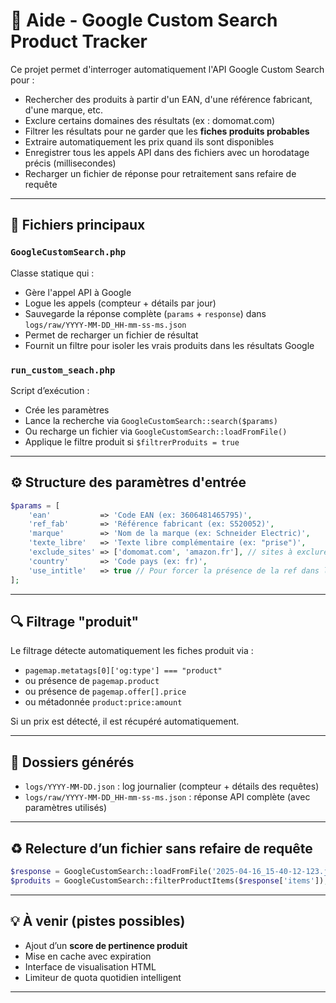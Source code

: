 # 📘 Aide - Google Custom Search Product Tracker

Ce projet permet d'interroger automatiquement l'API Google Custom Search pour :
- Rechercher des produits à partir d'un EAN, d'une référence fabricant, d'une marque, etc.
- Exclure certains domaines des résultats (ex : domomat.com)
- Filtrer les résultats pour ne garder que les **fiches produits probables**
- Extraire automatiquement les prix quand ils sont disponibles
- Enregistrer tous les appels API dans des fichiers avec un horodatage précis (millisecondes)
- Recharger un fichier de réponse pour retraitement sans refaire de requête

---

## 📁 Fichiers principaux

### `GoogleCustomSearch.php`

Classe statique qui :
- Gère l'appel API à Google
- Logue les appels (compteur + détails par jour)
- Sauvegarde la réponse complète (`params` + `response`) dans `logs/raw/YYYY-MM-DD_HH-mm-ss-ms.json`
- Permet de recharger un fichier de résultat
- Fournit un filtre pour isoler les vrais produits dans les résultats Google

### `run_custom_seach.php`

Script d’exécution :
- Crée les paramètres
- Lance la recherche via `GoogleCustomSearch::search($params)`
- Ou recharge un fichier via `GoogleCustomSearch::loadFromFile()`
- Applique le filtre produit si `$filtrerProduits = true`

---

## ⚙️ Structure des paramètres d'entrée

```php
$params = [
    'ean'           => 'Code EAN (ex: 3606481465795)',
    'ref_fab'       => 'Référence fabricant (ex: S520052)',
    'marque'        => 'Nom de la marque (ex: Schneider Electric)',
    'texte_libre'   => 'Texte libre complémentaire (ex: "prise")',
    'exclude_sites' => ['domomat.com', 'amazon.fr'], // sites à exclure
    'country'       => 'Code pays (ex: fr)',
    'use_intitle'   => true // Pour forcer la présence de la ref dans le <title>
];
```

---

## 🔍 Filtrage "produit"

Le filtrage détecte automatiquement les fiches produit via :
- `pagemap.metatags[0]['og:type'] === "product"`
- ou présence de `pagemap.product`
- ou présence de `pagemap.offer[].price`
- ou métadonnée `product:price:amount`

Si un prix est détecté, il est récupéré automatiquement.

---

## 📂 Dossiers générés

- `logs/YYYY-MM-DD.json` : log journalier (compteur + détails des requêtes)
- `logs/raw/YYYY-MM-DD_HH-mm-ss-ms.json` : réponse API complète (avec paramètres utilisés)

---

## ♻️ Relecture d’un fichier sans refaire de requête

```php
$response = GoogleCustomSearch::loadFromFile('2025-04-16_15-40-12-123.json');
$produits = GoogleCustomSearch::filterProductItems($response['items']);
```

---

## 💡 À venir (pistes possibles)
- Ajout d’un **score de pertinence produit**
- Mise en cache avec expiration
- Interface de visualisation HTML
- Limiteur de quota quotidien intelligent

---
